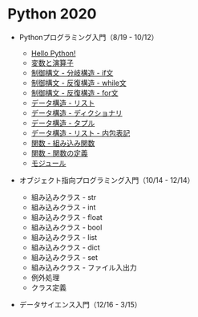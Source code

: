 # Python 2020

+ Pythonプログラミング入門（8/19 - 10/12）
  + [Hello Python!](01_basic/01_basic.md)
  + [変数と演算子](01_basic/02_basic.md)
  + [制御構文 - 分岐構造 - if文](01_basic/03_basic.md)
  + [制御構文 - 反復構造 - while文](01_basic/04_basic.md)
  + [制御構文 - 反復構造 - for文](01_basic/05_basic.md)
  + [データ構造 - リスト](01_basic/06_basic.md)
  + [データ構造 - ディクショナリ](01_basic/07_basic.md)
  + [データ構造 - タプル](01_basic/08_basic.md)
  + [データ構造 - リスト - 内包表記]()
  + [関数 - 組み込み関数](01_basic/09_basic.md)
  + [関数 - 関数の定義](01_basic/10_basic.md)
  + [モジュール]()

+ オブジェクト指向プログラミング入門（10/14 - 12/14）
  + 組み込みクラス - str
  + 組み込みクラス - int
  + 組み込みクラス - float
  + 組み込みクラス - bool
  + 組み込みクラス - list
  + 組み込みクラス - dict
  + 組み込みクラス - set
  + 組み込みクラス - ファイル入出力
  + 例外処理
  + クラス定義

+ データサイエンス入門（12/16 - 3/15）
